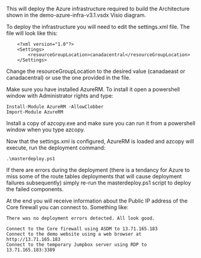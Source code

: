 This will deploy the Azure infrastructure required to build the Architecture shown in the demo-azure-infra-v3.1.vsdx Visio diagram.

To deploy the infrastructure you will need to edit the settings.xml file. The file will look like this:

```
    <?xml version="1.0"?>
    <Settings>
        <resourceGroupLocation>canadacentral</resourceGroupLocation>
    </Settings>
```

Change the resourceGroupLocation to the desired value (canadaeast or canadacentral) or use the one provided in the file.

Make sure you have installed AzureRM. To install it open a powershell window with Administrator rights and type:

    Install-Module AzureRM -AllowClobber
    Import-Module AzureRM

Install a copy of azcopy.exe and make sure you can run it from a powershell window when you type azcopy.

Now that the settings.xml is configured, AzureRM is loaded and azcopy will execute, run the deployment command:

    .\masterdeploy.ps1

If there are errors during the deployment (there is a tendancy for Azure to miss some of the route tables deployments that will cause deployment failures subsequently) simply re-run the masterdeploy.ps1 script to deploy the failed components.

At the end you will receive information about the Public IP address of the Core firewall you can connect to. Something like:

    There was no deployment errors detected. All look good.

    Connect to the Core firewall using ASDM to 13.71.165.183
    Connect to the demo website using a web browser at http://13.71.165.183
    Connect to the temporary Jumpbox server using RDP to 13.71.165.183:3389